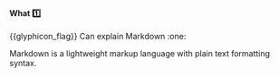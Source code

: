 <div id="title">

#### What :one:

</div>
<span id="outcomes">{{glyphicon_flag}} Can explain Markdown :one:</span>

<div id="body">

Markdown is a lightweight markup language with plain text formatting syntax.  

</div>

<div id="extras">
</div>